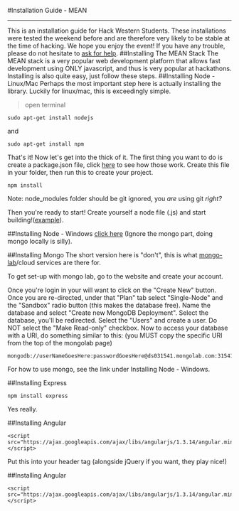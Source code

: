#Installation Guide - MEAN
***
This is an installation guide for Hack Western Students. These installations were tested the weekend before and are therefore very likely to be stable at the time of hacking. We hope you enjoy the event! If you have any trouble, please do not hesitate to [ask for help](http://mentors.hackwestern.com).
##Installing The MEAN Stack
The MEAN stack is a very popular web development platform that allows fast development using ONLY javascript, and thus is very popular at hackathons. Installing is also quite easy, just follow these steps.
##Installing Node - Linux/Mac
Perhaps the most important step here is actually installing the library. Luckily for linux/mac, this is exceedingly simple.
>open terminal

```
sudo apt-get install nodejs
```
and
```
sudo apt-get install npm
```

That's it! Now let's get into the thick of it. The first thing you want to do is create a package.json file, click [here](http://browsenpm.org/package.json) to see how those work. Create this file in your folder, then run this to create your project.
```
npm install
```
Note: node_modules folder should be git ignored, you *are* using git *right?*


Then you're ready to start! Create yourself a node file (.js) and start building!([example](http://expressjs.com/starter/hello-world.html)).

##Installing Node - Windows
[click here](http://cwbuecheler.com/web/tutorials/2013/node-express-mongo/)
(Ignore the mongo part, doing mongo locally is silly).

##Installing Mongo
The short version here is "don't", this is what [mongo-lab](https://mongolab.co)/cloud services are there for.

To get set-up with mongo lab, go to the website and create your account.


Once you're login in your will want to click on the "Create New" button.
Once you are re-directed, under that "Plan" tab select "Single-Node" and the "Sandbox" radio button (this makes the database free).
Name the database and select "Create new MongoDB Deployment".
Select the database, you'll be redirected. Select the "Users" and create a user. Do NOT select the "Make Read-only" checkbox.
Now to access your database with a URI, do something similar to this: (you MUST copy the specific URI from the top of the mongolab page)

	mongodb://userNameGoesHere:passwordGoesHere@ds031541.mongolab.com:31541/nameOfDatebase


For how to use mongo, see the link under Installing Node - Windows.


##Installing Express
```
npm install express
```
Yes really.

##Installing Angular

	<script src="https://ajax.googleapis.com/ajax/libs/angularjs/1.3.14/angular.min.js"></script>

Put this into your header tag (alongside jQuery if you want, they play nice!)


##Installing Angular

	<script src="https://ajax.googleapis.com/ajax/libs/angularjs/1.3.14/angular.min.js"></script>
